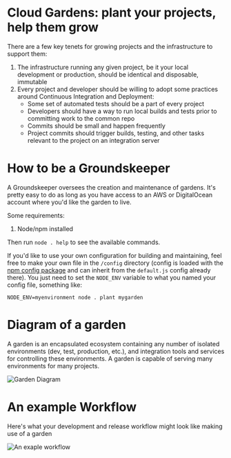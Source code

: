 # Cloud Gardens: plant your projects, help them grow

There are a few key tenets for growing projects and the infrastructure to support them:

1. The infrastructure running any given project, be it your local development or production, should be identical and disposable, immutable
2. Every project and developer should be willing to adopt some practices around Continuous Integration and Deployment:
    * Some set of automated tests should be a part of every project
    * Developers should have a way to run local builds and tests prior to committing work to the common repo
    * Commits should be small and happen frequently
    * Project commits should trigger builds, testing, and other tasks relevant to the project on an integration server

# How to be a Groundskeeper

A Groundskeeper oversees the creation and maintenance of gardens.  It's pretty easy to do as long as you have access to an AWS or DigitalOcean account where you'd like the garden to live.

Some requirements:
1. Node/npm installed

Then run `node . help` to see the available commands.

If you'd like to use your own configuration for building and maintaining, feel free to make your own file in the `/config` directory (config is loaded with the [npm config package](https://www.npmjs.com/package/config) and can inherit from the `default.js` config already there).  You just need to set the `NODE_ENV` variable to what you named your config file, something like:

```
NODE_ENV=myenvironment node . plant mygarden
```

# Diagram of a garden

A garden is an encapsulated ecosystem containing any number of isolated environments (dev, test, production, etc.), and integration tools and services for controlling these environments.  A garden is capable of serving many environments for many projects.

![Garden Diagram](https://raw.githubusercontent.com/rockholla/cloud-gardens/master/docs/diagram.jpg)

# An example Workflow

Here's what your development and release workflow might look like making use of a garden

![An exaple workflow](https://raw.githubusercontent.com/rockholla/cloud-gardens/master/docs/example-workflow.jpg)